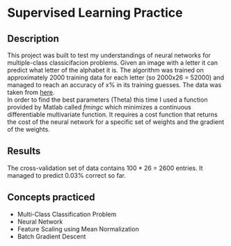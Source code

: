 <h1>Supervised Learning Practice</h1>
<h2>Description</h2>
<p>
  This project was built to test my understandings of neural networks for multiple-class classicifacion problems. Given an image with a letter it can predict what letter of the alphabet it is. The algorithm was trained on approximately 2000 training data for each letter (so 2000x26 = 52000) and managed to reach an accuracy of x% in its training guesses. The data was taken from <a href="https://www.kaggle.com/vaibhao/handwritten-characters">here</a>. 
  </br>
  In order to find the best parameters (Theta) this time I used a function provided by Matlab called <i>fmingc</i> which minimizes a continuous differentiable multivariate function. It requires a cost function that returns the cost of the neural network for a specific set of weights and the gradient of the weights.
</p>
<h2>Results</h2>
<p>
  The cross-validation set of data contains 100 * 26 = 2600 entries. It managed to predict 0.03% correct so far.
</p>
<h2>Concepts practiced</h2>
<ul>
  <li>Multi-Class Classification Problem</li>
  <li>Neural Network</li>
  <li>Feature Scaling using Mean Normalization</li>
  <li>Batch Gradient Descent</li>
  
</ul>